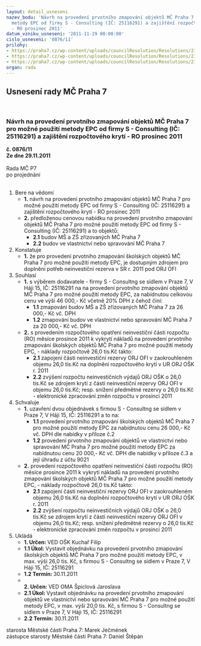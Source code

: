 ```yaml
---
layout: detail_usneseni
nazev_bodu: 'Návrh na provedení prvotního zmapování objektů MČ Praha 7 pro možné použití
  metody EPC od firmy S - Consulting (IČ: 25116291) a zajištění rozpočtového krytí
  - RO prosinec 2011'
datum_vzniku_usneseni: '2011-11-29 00:00:00'
cislo_usneseni: '0876/11'
prilohy:
- https://praha7.cz/wp-content/uploads/councilResolution/Resolutions/21149/56-11-p%c5%99.1.jpg
- https://praha7.cz/wp-content/uploads/councilResolution/Resolutions/21149/56-11-p%c5%99._2.jpg
- https://praha7.cz/wp-content/uploads/councilResolution/Resolutions/21149/56-11-p%c5%99.3.jpg
organ: rada
---
```

<div id="ucUsn_pList" class="usn">
	<span><h2>Usnesení rady MČ Praha 7 </h2>
<br></span><div class="standBody">
<span><h3>Návrh na provedení prvotního zmapování objektů MČ Praha 7 pro možné použití metody EPC od firmy S - Consulting (IČ: 25116291) a zajištění rozpočtového krytí - RO prosinec 2011</h3></span><div class="center">
		<strong>č. 0876/11</strong><br>
	</div>
<div class="center">
		<strong>Ze dne 29.11.2011</strong><br><br>
	</div>Rada MČ P7<br> po projednání<br><br><ol>
<li>Bere na vědomí<ul>
<li>
<strong>1.</strong> návrh na provedení prvotního zmapování objektů MČ Praha 7 pro možné použití metody EPC od firmy S - Consulting (IČ: 25116291) a zajištění rozpočtového krytí - RO prosinec 2011</li>
<li>
<strong>2.</strong> předloženou cenovou nabídku na provedení prvotního zmapování objektů MČ Praha 7 pro možné použití metody EPC od firmy S - Consulting (IČ: 25116291) a to objektů:<ul>
<li>
<strong>2.1</strong> budov MŠ a ZŠ zřizovaných MČ Praha 7 </li>
<li>
<strong>2.2</strong> budov ve vlastnictví nebo spravování MČ Praha 7</li>
</ul>
</li>
</ul>
</li>
<li>Konstatuje<ul><li>
<strong>1.</strong> že pro provedení prvotního zmapování školských objektů MČ Praha 7 pro možné použití metody EPC, je dostupným zdrojem pro doplnění potřeb neinvestiční rezerva v SR r. 2011 pod ORJ OFI</li></ul>
</li>
<li>Souhlasí<ul>
<li>
<strong>1.</strong> s výběrem dodavatele - firmy S - Consultng se sídlem  v Praze 7, V Háji 15, IČ: 25116291 na na provedení prvotního zmapování objektů MČ Praha 7 pro možné použití metody EPC, za nabídnutou celkovou cenu ve výši 46 000,- Kč včetně 20% DPH z čehož činí:<ul>
<li>
<strong>1.1</strong> zmapování budov MŠ a ZŠ zřizovaných MČ Praha 7 za 26 000,- Kč vč. DPH </li>
<li>
<strong>1.2</strong> zmapování budov ve vlastnictví nebo spravování MČ Praha 7 za 20 000,- Kč vč. DPH</li>
</ul>
</li>
<li>
<strong>2.</strong> s provedením rozpočtového opatření neinvestiční části rozpočtu (RO)  měsíce prosince 2011 k vykrytí nákladů  na provedení prvotního zmapování školských objektů MČ Praha 7 pro možné použití metody EPC, -   náklady rozpočtově 26,0 tis.Kč takto:        <ul>
<li>
<strong>2.1</strong> zapojení části neinvestiční rezervy ORJ OFI v zaokrouhleném objemu 26,0 tis.Kč  na doplnění rozpočtového krytí v UR ORJ OŠK r. 2011</li>
<li>
<strong>2.2</strong> zvýšení rozpočtu neinvestičních výdajů ORJ OŠK  o 26,0 tis.Kč se zdrojem krytí z části neinvestiční rezervy ORJ OFI v objemu 26,0 tis.Kč; resp. snížení předmětné rezervy o 26,0 tis.Kč - elektronické zpracování změn rozpočtu v prosinci 2011   </li>
</ul>
</li>
</ul>
</li>
<li>Schvaluje<ul>
<li>
<strong>1.</strong> uzavření dvou objednávek s firmou S - Consultng se sídlem  v Praze 7, V Háji 15, IČ: 25116291 a to na:<ul>
<li>
<strong>1.1</strong> provedení prvotního zmapování školských objektů MČ Praha 7 pro možné použití metody EPC za nabídnutou cenu 26 000,- Kč vč. DPH dle nabídky v příloze č.2</li>
<li>
<strong>1.2</strong> provedení prvotního zmapování objektů ve vlastnictví nebo spravování MČ Praha 7 pro možné použití metody EPC za nabídnutou cenu 20 000,- Kč vč. DPH dle nabídky v příloze č.3 a její úhradu z účtu 9021</li>
</ul>
</li>
<li>
<strong>2.</strong> provedení rozpočtového opatření neinvestiční části rozpočtu (RO)  měsíce prosince 2011 k vykrytí nákladů  na provedení prvotního zmapování školských objektů MČ Praha 7 pro možné použití metody EPC, -   náklady rozpočtově 26,0 tis.Kč takto:        <ul>
<li>
<strong>2.1</strong> zapojení části neinvestiční rezervy ORJ OFI v zaokrouhleném objemu 26,0 tis.Kč  na doplnění rozpočtového krytí v UR ORJ OŠK r. 2011</li>
<li>
<strong>2.2</strong> zvýšení rozpočtu neinvestičních výdajů ORJ OŠK  o 26,0 tis.Kč se zdrojem krytí z části neinvestiční rezervy ORJ OFI v objemu 26,0 tis.Kč; resp. snížení předmětné rezervy o 26,0 tis.Kč - elektronické zpracování změn rozpočtu v prosinci 2011</li>
</ul>
</li>
</ul>
</li>
<li>Ukládá<ul>
<li>
<strong>1. Určen: </strong>VED OŠK Kuchař Filip</li>
<li>
<strong>1.1 Úkol: </strong>Vystavit objednávku na provedení prvotního zmapování školských objektů MČ Praha 7 pro možné použití metody EPC, v max. výši 26,0 tis. Kč, s firmou S - Consultng se sídlem  v Praze 7, V Háji 15, IČ: 25116291 </li>
<li>
<strong>1.2 Termín: </strong>30.11.2011</li>
<li>
<strong><br>2. Určen: </strong>VED OMA Špiclová Jaroslava</li>
<li>
<strong>2.1 Úkol: </strong>Vystavit objednávku na provedení prvotního zmapování objektů ve vlastnictví nebo spravování MČ Praha 7 pro možné použití metody EPC, v max. výši 20,0 tis. Kč, s firmou S - Consultng se sídlem  v Praze 7, V Háji 15, IČ: 25116291 </li>
<li>
<strong>2.2 Termín: </strong>30.11.2011</li>
</ul>
</li>
</ol>starosta Městské části Praha 7: Marek Ječmének<br>zástupce starosty Městské části Praha 7: Daniel Štěpán 
</div>
</div>